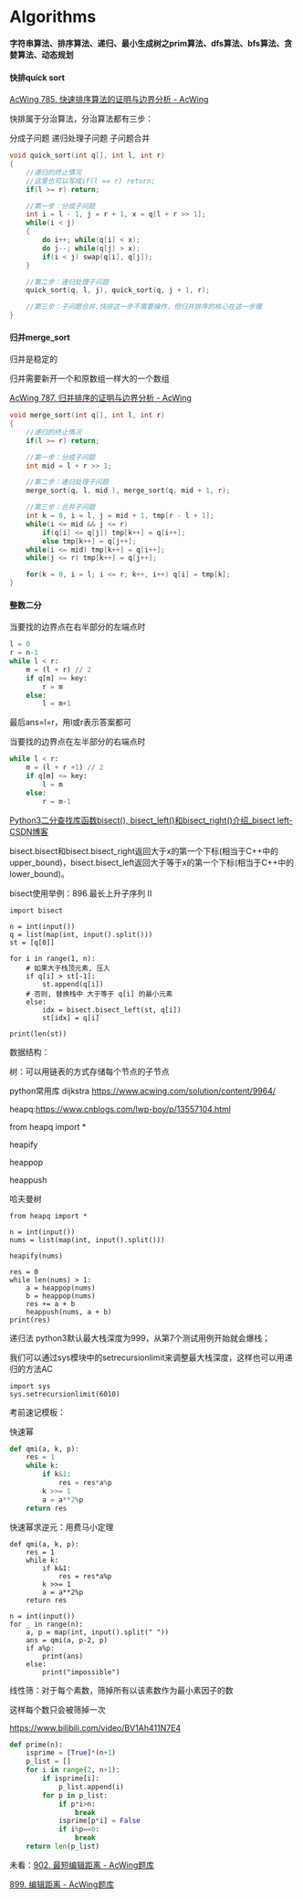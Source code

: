 # Algorithms

**字符串算法、排序算法、递归、最小生成树之prim算法、dfs算法、bfs算法、贪婪算法、动态规划**

#### 快排quick sort

[AcWing 785. 快速排序算法的证明与边界分析 - AcWing](https://www.acwing.com/solution/content/16777/)

快排属于分治算法，分治算法都有三步：

分成子问题
递归处理子问题
子问题合并

```C
void quick_sort(int q[], int l, int r)
{
    //递归的终止情况
    //这里也可以写成if(l == r) return;
    if(l >= r) return;

    //第一步：分成子问题
    int i = l - 1, j = r + 1, x = q[l + r >> 1];
    while(i < j)
    {
        do i++; while(q[i] < x);
        do j--; while(q[j] > x);
        if(i < j) swap(q[i], q[j]);
    }

    //第二步：递归处理子问题
    quick_sort(q, l, j), quick_sort(q, j + 1, r);

    //第三步：子问题合并.快排这一步不需要操作，但归并排序的核心在这一步骤
}
```

#### 归并merge_sort

归并是稳定的

归并需要新开一个和原数组一样大的一个数组

[AcWing 787. 归并排序的证明与边界分析 - AcWing](https://www.acwing.com/solution/content/16778/)

```c
void merge_sort(int q[], int l, int r)
{
    //递归的终止情况
    if(l >= r) return;

    //第一步：分成子问题
    int mid = l + r >> 1;

    //第二步：递归处理子问题
    merge_sort(q, l, mid ), merge_sort(q, mid + 1, r);

    //第三步：合并子问题
    int k = 0, i = l, j = mid + 1, tmp[r - l + 1];
    while(i <= mid && j <= r)
        if(q[i] <= q[j]) tmp[k++] = q[i++];
        else tmp[k++] = q[j++];
    while(i <= mid) tmp[k++] = q[i++];
    while(j <= r) tmp[k++] = q[j++];

    for(k = 0, i = l; i <= r; k++, i++) q[i] = tmp[k];
}
```

#### 整数二分

当要找的边界点在右半部分的左端点时

```python
l = 0
r = n-1
while l < r:
    m = (l + r) // 2
    if q[m] >= key:
        r = m
    else:
        l = m+1
```

最后ans=l=r，用l或r表示答案都可

当要找的边界点在左半部分的右端点时

```python
while l < r:
    m = (l + r +1) // 2
    if q[m] <= key:
        l = m
    else:
        r = m-1
```

[Python3二分查找库函数bisect(), bisect_left()和bisect_right()介绍_bisect left-CSDN博客](https://blog.csdn.net/YMWM_/article/details/122378152)

bisect.bisect和bisect.bisect_right返回大于x的第一个下标(相当于C++中的upper_bound)，bisect.bisect_left返回大于等于x的第一个下标(相当于C++中的lower_bound)。

bisect使用举例：896.最长上升子序列 II

```
import bisect

n = int(input())
q = list(map(int, input().split()))
st = [q[0]]

for i in range(1, n):
    # 如果大于栈顶元素, 压入
    if q[i] > st[-1]:
        st.append(q[i])
    # 否则, 替换栈中 大于等于 q[i] 的最小元素
    else:
        idx = bisect.bisect_left(st, q[i])
        st[idx] = q[i]

print(len(st))
```

数据结构：

树：可以用链表的方式存储每个节点的子节点



python常用库
dijkstra
https://www.acwing.com/solution/content/9964/



heapq:https://www.cnblogs.com/lwp-boy/p/13557104.html

from heapq import *

heapify

heappop

heappush

哈夫曼树

```
from heapq import *

n = int(input())
nums = list(map(int, input().split()))

heapify(nums)

res = 0
while len(nums) > 1:
    a = heappop(nums)
    b = heappop(nums)
    res += a + b
    heappush(nums, a + b)
print(res)
```



递归法
python3默认最大栈深度为999，从第7个测试用例开始就会爆栈；

我们可以通过sys模块中的setrecursionlimit来调整最大栈深度，这样也可以用递归的方法AC

```
import sys
sys.setrecursionlimit(6010)
```



考前速记模板：

快速幂

```python
def qmi(a, k, p):
    res = 1
    while k:
        if k&1:
            res = res*a%p
        k >>= 1
        a = a**2%p
    return res
```

快速幂求逆元：用费马小定理

```
def qmi(a, k, p):
    res = 1
    while k:
        if k&1:
            res = res*a%p
        k >>= 1
        a = a**2%p
    return res
    
n = int(input())
for _ in range(n):
    a, p = map(int, input().split(" "))
    ans = qmi(a, p-2, p)
    if a%p:
        print(ans)
    else:
        print("impossible")
```

线性筛：对于每个素数，筛掉所有以该素数作为最小素因子的数

这样每个数只会被筛掉一次

https://www.bilibili.com/video/BV1Ah411N7E4

```python
def prime(n):
    isprime = [True]*(n+1)
    p_list = []
    for i in range(2, n+1):
        if isprime[i]:
            p_list.append(i)
        for p in p_list:
            if p*i>n:
                break
            isprime[p*i] = False
            if i%p==0:
                break
	return len(p_list)
```





未看：[902. 最短编辑距离 - AcWing题库](https://www.acwing.com/problem/content/904/)

[899. 编辑距离 - AcWing题库](https://www.acwing.com/problem/content/901/)
